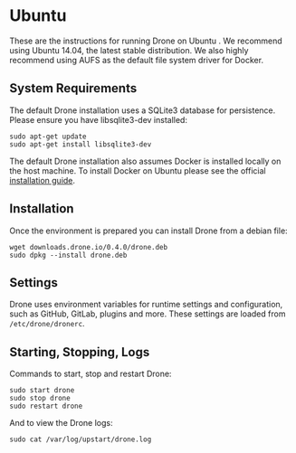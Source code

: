 # Ubuntu

These are the instructions for running Drone on Ubuntu . We recommend using Ubuntu 14.04, the latest stable distribution. We also highly recommend using AUFS as the default file system driver for Docker.

## System Requirements

The default Drone installation uses a SQLite3 database for persistence. Please ensure you have libsqlite3-dev installed:

```
sudo apt-get update
sudo apt-get install libsqlite3-dev
```

The default Drone installation also assumes Docker is installed locally on the host machine. To install Docker on Ubuntu please see the official [installation guide](https://docs.docker.com/installation/ubuntulinux/).

## Installation

Once the environment is prepared you can install Drone from a debian file:

```
wget downloads.drone.io/0.4.0/drone.deb
sudo dpkg --install drone.deb
```

## Settings

Drone uses environment variables for runtime settings and configuration, such as GitHub, GitLab, plugins and more. These settings are loaded from `/etc/drone/dronerc`.

## Starting, Stopping, Logs

Commands to start, stop and restart Drone:

```
sudo start drone
sudo stop drone
sudo restart drone
```

And to view the Drone logs:

```
sudo cat /var/log/upstart/drone.log
```
